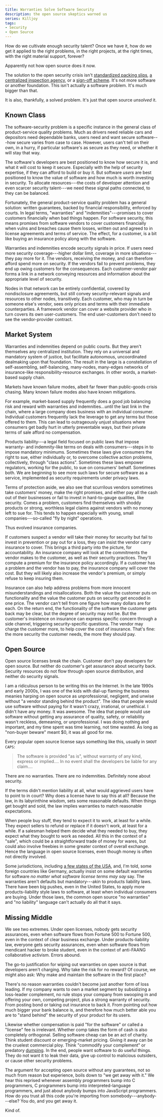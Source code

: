 ```yaml
---
title: Warranties Solve Software Security
description: the open source skeptics warned us
series: Killjoy
tags:
- Security
- Open Source
---
```


How do we cultivate enough security talent?  Once we have it, how do we get it applied to the right problems, in the right projects, at the right times, with the right material support, forever?

Apparently not how open source does it now.

The solution to the open security crisis isn't [standardized packing slips](https://en.wikipedia.org/wiki/Software_bill_of_materials), [a centralized inspection agency](https://openssf.org/), or a [sign-off scheme](https://blog.tidelift.com/the-state-of-package-signing-across-package-managers).  It's not more software or another foundation.  This isn't actually a software problem.  It's much bigger than that.

It is also, thankfully, a solved problem.  It's just that open source _unsolved_ it.

## Known Class

The software-security problem is a specific instance in the general class of product-service quality problems.  Much as drivers need reliable cars and depositors need dependable banks, users need and want secure software---how secure varies from case to case.  However, users can't tell on their own, in a hurry, if particular software's as secure as they need, or whether it will stay that way.

The software's developers are best positioned to know how secure it is, and what it will cost to keep it secure.  Especially with the help of security expertise, if they can afford to build or buy it.  But software _users_ are best positioned to know the value of software and how much is worth investing in security.  To allocate resources---the costs of developer attention and even scarcer security talent---we need these signal paths connected, to they can be balanced.

Fortunately, the general product-service quality problem has a general solution: written guarantees, backed by financial responsibility, enforced by courts.  In legal terms, "warranties" and "indemnities"---promises to cover customers financially when bad things happen.  For software security, this means promises from software vendors to cover customers financially when vulns and breaches cause them losses, written out and agreed to in license agreements and terms of service.  The effect, for a customer, is a bit like buying an insurance policy along with the software.

Warranties and indemnities encode security signals in price.  If users need more security coverage---higher dollar limit, coverage in more situations---they pay more for it.  The vendors, receiving the money, and can therefore afford spend more on security.  If the vendors fail to prevent problems, they end up owing customers for the consequences.  Each customer-vendor pair forms a link in a network conveying resources and information about the appropriate level of security.

Nodes in that network can be entirely confidential, covered by nondisclosure agreements, but still convey security-relevant signals and resources to other nodes, transitively.  Each customer, who may in turn be someone else's vendor, sees only prices and terms with their immediate counterparties.  A framework vendor can cover a website provider who in turn covers its own user-customers.  The end user-customers don't need to see the vendor-provider contract.

## Market System

Warranties and indemnities depend on public courts.  But they aren't themselves any centralized institution.  They rely on a universal and mandatory system of justice, but facilitate autonomous, uncoordinated dealmaking upon that foundation.  The result in the large is a constellation of self-assembling, self-balancing, many-nodes, many-edges networks of insurance-like responsibility-resource exchanges.  In other words, a market-based supply chain.

Markets have known failure modes, albeit far fewer than public-goods crisis chasing.  Many known failure modes also have known mitigations.

For example, market-based supply frequently does a good job balancing risk and reward with warranties and indemnities...until the last link in the chain, where a large company does business with an individual consumer.  Individual customers frequently lack the leverage to get any terms but those offered to them.  This can lead to outrageously unjust situations where consumers get badly hurt in utterly preventable ways, but their private terms of sale afford no compensation. 

Products liability---a legal field focused on public laws that impose warranty- and indemnity-like terms on deals with consumers---steps in to impose mandatory minimums.  Sometimes these laws give consumers the right to sue, either individually or, to overcome collective action problems, collectively, through "class actions".  Sometimes these laws empower regulators, working for the public, to sue on consumers' behalf.  Sometimes both.  We are beginning to see more such laws for secure software as a service, implemented as security requirements under privacy laws.

Terms of protection aside, we also see that scurrilous vendors sometimes take customers' money, make the right promises, and either pay all the cash out of their businesses or fail to invest in hard-to-gauge qualities, like security.  Comes a problem, customers find themselves with shoddy products or strong, worthless legal claims against vendors with no money left to sue for.  This tends to happen especially with young, small companies---so-called "fly by night" operations.

Thus evolved insurance companies.

If customers suspect a vendor will take their money for security but fail to invest in prevention or pay out for a loss, they can insist the vendor carry insurance to cover.  This brings a third party into the picture, for accountability.  An insurance company will look at the commitments the vendor makes to the customer, as well as their security practices.  They'll compute a premium for the insurance policy accordingly.  If a customer has a problem and the vendor has to pay, the insurance company will cover the cost.  But they will likely also increase the vendor's premium, or simply refuse to keep insuring them.

Insurance can also help address problems from more innocent misunderstandings and misallocations.  Both the value the customer puts on functionality and the value the customer puts on security get encoded in one price.  The vendor can't tell from one figure how many dollars are for each.  On the return end, the functionality of the software the customer gets back may be clear, but the degree of security may not be.  But the customer's insistence on insurance can express specific concern through a side channel, triggering security-specific questions.  The vendor may charge the customer more, to help cover the cost of insurance.  That's fine: the more security the customer needs, the more they should pay.

## Open Source

Open source licenses break the chain.  Customer don't pay developers for open source.  But neither do customer's get assurance about security back.  Security resources do not flow through open source distribution, and neither do security signals.

I am a ridiculous person to be writing this on the Internet.  In the late 1990s and early 2000s, I was one of the kids with dial-up flaming the business meanies harping on open source as unprofessional, negligent, and unwise without "a vendor standing behind the product".  The idea that people would use software without paying for it wasn't crazy, irrational, or unethical.   I didn't have any money.  It was awesome.  The idea that people would use software without getting any assurance of quality, safety, or reliability wasn't reckless, demeaning, or unprofessional.  I was doing nothing and important, and my time spent was time learning, not time wasted.  As long as "non-buyer beware" meant $0, it was all good for me.

Every popular open source license says something like this, usually in `SHOUT CAPS`:

> The software is provided "as is", without warranty of any kind, express or implied.... In no event shall the developers be liable for any claim....

There are no warranties.  There are no indemnities.  Definitely none about security.

If the terms didn't mention liability at all, what would aggrieved users have to point to in court?  Why does a license have to say this at all?  Because the law, in its labyrinthine wisdom, sets some reasonable defaults.  When things get bought and sold, the law implies warranties to match reasonable expectations.

When people buy stuff, they tend to expect it to work, at least for a while.  They expect sellers to refund or replace if it doesn't work, at least for a while.  If a salesman helped them decide what they needed to buy, they expect what they bought to work as needed.  All this in the context of a "sale", which could be a straightforward trade of money for wares, but could also involve freebies in some greater context of overall exchange.  Hence the language in open source licenses, even though money is often not directly involved.

Some jurisdictions, including [a few states of the USA](https://en.wikipedia.org/wiki/UCITA), and, I'm told, some foreign countries like Germany, actually insist on some default warranties for software _no matter what software license terms may say_ say.  The warranties aren't defaults but mandatory---akin to products liability laws.  There have been big pushes, even in the United States, to apply more products-liability style laws to software, at least when individual consumers are buying.  Under those laws, the common open source "no warranties" and "no liability" language can't actually do all that it says.

## Missing Middle

We see two extremes.  Under open licenses, nobody gets security assurances, even when software flows from Fortune 500 to Fortune 500, even in the context of clear business exchange.  Under products-liability law, everyone gets security assurances, even when software flows from mendicant hacker to broke student, even in the context of anti-FAANG collaborative activism.  Errors abound.

The go-to justification for wiping out warranties on open source is that developers aren't charging.  Why take the risk for no reward?  Of course, we might also ask: Why make and maintain the software in the first place?

There's no reason warranties couldn't become just another form of loss leading.  If my company wants to own a market segment by subsidizing a loss-leader complement, no rule stops your company from swooping in and offering your own, competing project, plus a strong warranty of security.  From posting bond or taking out insurance to back it.  From pointing out how much bigger your bank balance is, and therefore how much better able you are to "stand behind" the security of your product for its users.

Likewise whether compensation is paid "for the software" or called a "license" fee is irrelevant.  Whether comp takes the form of cash is also completely orthogonal.  Selling software cheap can be an act of charity.  Think student discount or emerging-market pricing.  Giving it away can be the cruelest commercial ploy.  Think "commodify your complement" or predatory [dumping](https://en.wikipedia.org/wiki/Dumping_(pricing_policy)).  In the end, people want software to do useful things.  They do not want it to leak their data, give up control to malicious outsiders, or cause other security problems.

The argument for accepting open source without any guarantees, not so much from reason but experience, boils down to "we get away with it."  We hear this reprised whenever assembly programmers bump into C programmers, C programmers bump into interpreted-language programmers, and just about anybody bumps into JavaScript programmers.  How do you trust all this code you're importing from somebody---anybody---else?  You do, and you get away it.

Kind of.
